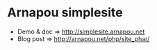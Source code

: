 Arnapou simplesite
==================

* Demo & doc => http://simplesite.arnapou.net
* Blog post => http://arnapou.net/php/site_phar/

